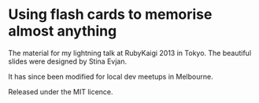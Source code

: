 Using flash cards to memorise almost anything
=============================================

The material for my lightning talk at RubyKaigi 2013 in Tokyo. The beautiful slides were designed by Stina Evjan.

It has since been modified for local dev meetups in Melbourne.

Released under the MIT licence.
